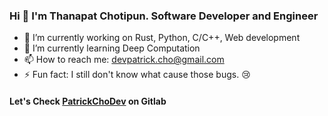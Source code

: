 ### Hi 👋 I'm Thanapat Chotipun. Software Developer and Engineer

- 🔭 I’m currently working on Rust, Python, C/C++, Web development
- 🌱 I’m currently learning Deep Computation
- 📫 How to reach me: [devpatrick.cho@gmail.com](mailto:devpatrick.cho@gmail.com)
- ⚡ Fun fact: I still don't know what cause those bugs. :cry:

#### Let's Check [PatrickChoDev](https://gitlab.com/PatrickChoDev) on Gitlab

<!-- ![Top Langs](https://github-readme-stats.vercel.app/api/top-langs/?username=PatrickChoDev&theme=dark&layout=compact) -->
<!-- ![My github stats](https://github-readme-stats.vercel.app/api?username=PatrickChoDev&show_icons=true&theme=dark) -->
